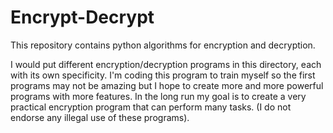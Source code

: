 # Encrypt-Decrypt
This repository contains python algorithms for encryption and decryption.

I would put different encryption/decryption programs in this directory, each with its own specificity. I'm coding this program to train myself so the first programs may not be amazing but I hope to create more and more powerful programs with more features. In the long run my goal is to create a very practical encryption program that can perform many tasks. (I do not endorse any illegal use of these programs).

